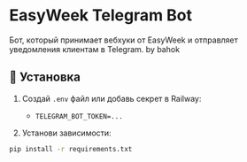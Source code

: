 # EasyWeek Telegram Bot

Бот, который принимает вебхуки от EasyWeek и отправляет уведомления клиентам в Telegram.
by bahok
## 🔧 Установка

1. Создай `.env` файл или добавь секрет в Railway:
    - `TELEGRAM_BOT_TOKEN=...`

2. Установи зависимости:
```bash
pip install -r requirements.txt
